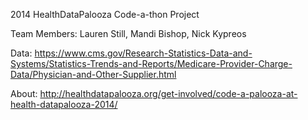 2014 HealthDataPalooza Code-a-thon Project

Team Members:
Lauren Still, 
Mandi Bishop, 
Nick Kypreos


Data: https://www.cms.gov/Research-Statistics-Data-and-Systems/Statistics-Trends-and-Reports/Medicare-Provider-Charge-Data/Physician-and-Other-Supplier.html

About: http://healthdatapalooza.org/get-involved/code-a-palooza-at-health-datapalooza-2014/
